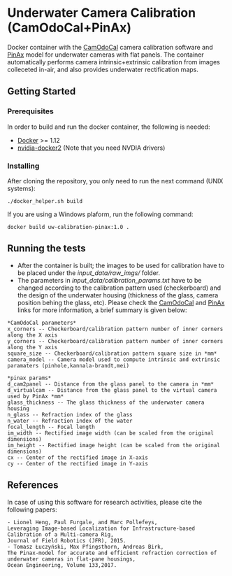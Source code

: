 # Underwater Camera Calibration (CamOdoCal+PinAx)

Docker container with the [CamOdoCal](https://github.com/hengli/camodocal) camera calibration software and [PinAx](https://github.com/tomluc/Pinax-camera-model) model for underwater cameras with flat panels.
The container automatically performs camera intrinsic+extrinsic calibration from images colleceted in-air, and also provides underwater rectification maps.

## Getting Started


### Prerequisites

In order to build and run the docker container, the following is needed:

* [Docker](https://docs.docker.com/install/) >= 1.12  
* [nvidia-docker2](https://github.com/NVIDIA/nvidia-docker) (Note that you need NVDIA drivers)

### Installing

After cloning the repository, you only need to run the next command (UNIX systems):

```
./docker_helper.sh build
```

If you are using a Windows plaform, run the following command:

```
docker build uw-calibration-pinax:1.0 .
```

## Running the tests

* After the container is built; the images to be used for calibration have to be placed under the *input_data/raw_imgs/* folder.
* The parameters in *input_data/calibration_params.txt* have to be changed according to the calibration pattern used (checkerboard)
and the design of the underwater housing (thickness of the glass, camera position behing the glass, etc). Please check the 
[CamOdoCal](https://github.com/hengli/camodocal) and [PinAx](https://github.com/tomluc/Pinax-camera-model) links for more information, a brief summary is given below:

```
*CamOdoCal parameters*
x_corners -- Checkerboard/calibration pattern number of inner corners along the X axis
y_corners -- Checkerboard/calibration pattern number of inner corners along the Y axis
square_size -- Checkerboard/calibration pattern square size in *mm*
camera_model -- Camera model used to compute intrinsic and extrinsic paramaters (pinhole,kannala-brandt,mei)

*pinax params*
d_cam2panel -- Distance from the glass panel to the camera in *mm*
d_virtualcam -- Distance from the glass panel to the virtual camera used by PinAx *mm*
glass_thickness -- The glass thickness of the underwater camera housing
n_glass -- Refraction index of the glass
n_water -- Refraction index of the water
focal_length -- Focal length
im_width -- Rectified image width (can be scaled from the original dimensions)
im_height -- Rectified image height (can be scaled from the original dimensions)
cx -- Center of the rectified image in X-axis
cy -- Center of the rectified image in Y-axis
```

## References

In case of using this software for research activities, please cite the following papers:

```
- Lionel Heng, Paul Furgale, and Marc Pollefeys,
Leveraging Image-based Localization for Infrastructure-based Calibration of a Multi-camera Rig,
Journal of Field Robotics (JFR), 2015.
- Tomasz Łuczyński, Max Pfingsthorn, Andreas Birk,
The Pinax-model for accurate and efficient refraction correction of underwater cameras in flat-pane housings,
Ocean Engineering, Volume 133,2017.
```

